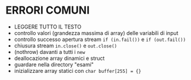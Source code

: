 # ERRORI COMUNI
- LEGGERE TUTTO IL TESTO
- controllo valori (grandezza massima di array) delle variabili di input
- controllo successo apertura stream `if (in.fail())` e `if (out.fail())`
- chiusura stream `in.close()` e `out.close()`
- (nothrow) davanti a tutti i `new`
- deallocazione array dinamici e struct
- guardare nella directory "esami"
- inizializzare array statici con `char buffer[255] = {}`
